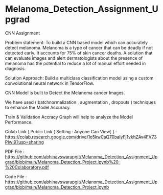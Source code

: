 # Melanoma_Detection_Assignment_Upgrad
CNN Assignment


Problem statement: To build a CNN based model which can accurately detect melanoma. Melanoma is a type of cancer that can be deadly if not detected early. It accounts for 75% of skin cancer deaths. A solution that can evaluate images and alert dermatologists about the presence of melanoma has the potential to reduce a lot of manual effort needed in diagnosis. 

Solution Approach: 
Build a multiclass classification model using a custom convolutional neural network in TensorFlow. 


CNN Model is built to Detect the Melanoma cancer Images.

We have used ( batchnormalization , augmentation , dropouts ) techniques to enhance the Model Accuracy.

Train & Validation Accracy Graph will help to analyze the Model Performance.

Colab Link ( Public Link ( Setting : Anyone Can View) )  : https://colab.research.google.com/drive/1o5kw0aQ70baIyFj1vkhZAv4FV73PlwI9?usp=sharing


PDF File : https://github.com/abhinavswarupgit/Melanoma_Detection_Assignment_Upgrad/blob/main/Melanoma_Detection_Project.ipynb%20-%20Colaboratory.pdf

Code File : https://github.com/abhinavswarupgit/Melanoma_Detection_Assignment_Upgrad/blob/main/Melanoma_Detection_Project.ipynb

